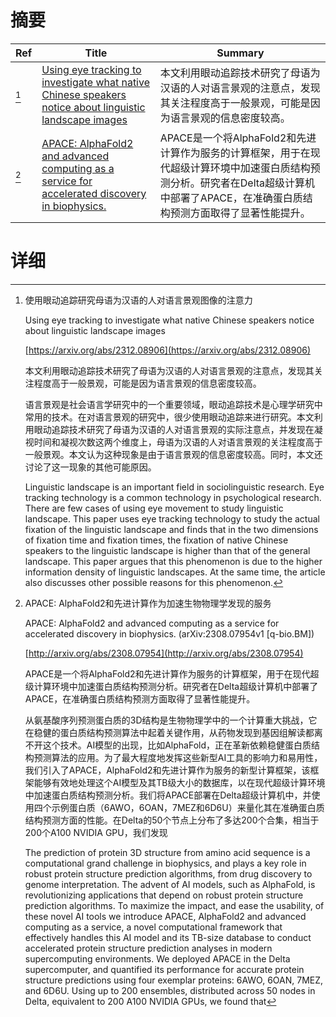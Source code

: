 # 摘要

| Ref | Title | Summary |
| --- | --- | --- |
| [^1] | [Using eye tracking to investigate what native Chinese speakers notice about linguistic landscape images](https://arxiv.org/abs/2312.08906) | 本文利用眼动追踪技术研究了母语为汉语的人对语言景观的注意点，发现其关注程度高于一般景观，可能是因为语言景观的信息密度较高。 |
| [^2] | [APACE: AlphaFold2 and advanced computing as a service for accelerated discovery in biophysics.](http://arxiv.org/abs/2308.07954) | APACE是一个将AlphaFold2和先进计算作为服务的计算框架，用于在现代超级计算环境中加速蛋白质结构预测分析。研究者在Delta超级计算机中部署了APACE，在准确蛋白质结构预测方面取得了显著性能提升。 |

# 详细

[^1]: 使用眼动追踪研究母语为汉语的人对语言景观图像的注意力

    Using eye tracking to investigate what native Chinese speakers notice about linguistic landscape images

    [https://arxiv.org/abs/2312.08906](https://arxiv.org/abs/2312.08906)

    本文利用眼动追踪技术研究了母语为汉语的人对语言景观的注意点，发现其关注程度高于一般景观，可能是因为语言景观的信息密度较高。

    

    语言景观是社会语言学研究中的一个重要领域，眼动追踪技术是心理学研究中常用的技术。在对语言景观的研究中，很少使用眼动追踪来进行研究。本文利用眼动追踪技术研究了母语为汉语的人对语言景观的实际注意点，并发现在凝视时间和凝视次数这两个维度上，母语为汉语的人对语言景观的关注程度高于一般景观。本文认为这种现象是由于语言景观的信息密度较高。同时，本文还讨论了这一现象的其他可能原因。

    Linguistic landscape is an important field in sociolinguistic research. Eye tracking technology is a common technology in psychological research. There are few cases of using eye movement to study linguistic landscape. This paper uses eye tracking technology to study the actual fixation of the linguistic landscape and finds that in the two dimensions of fixation time and fixation times, the fixation of native Chinese speakers to the linguistic landscape is higher than that of the general landscape. This paper argues that this phenomenon is due to the higher information density of linguistic landscapes. At the same time, the article also discusses other possible reasons for this phenomenon.
    
[^2]: APACE: AlphaFold2和先进计算作为加速生物物理学发现的服务

    APACE: AlphaFold2 and advanced computing as a service for accelerated discovery in biophysics. (arXiv:2308.07954v1 [q-bio.BM])

    [http://arxiv.org/abs/2308.07954](http://arxiv.org/abs/2308.07954)

    APACE是一个将AlphaFold2和先进计算作为服务的计算框架，用于在现代超级计算环境中加速蛋白质结构预测分析。研究者在Delta超级计算机中部署了APACE，在准确蛋白质结构预测方面取得了显著性能提升。

    

    从氨基酸序列预测蛋白质的3D结构是生物物理学中的一个计算重大挑战，它在稳健的蛋白质结构预测算法中起着关键作用，从药物发现到基因组解读都离不开这个技术。AI模型的出现，比如AlphaFold，正在革新依赖稳健蛋白质结构预测算法的应用。为了最大程度地发挥这些新型AI工具的影响力和易用性，我们引入了APACE，AlphaFold2和先进计算作为服务的新型计算框架，该框架能够有效地处理这个AI模型及其TB级大小的数据库，以在现代超级计算环境中加速蛋白质结构预测分析。我们将APACE部署在Delta超级计算机中，并使用四个示例蛋白质（6AWO，6OAN，7MEZ和6D6U）来量化其在准确蛋白质结构预测方面的性能。在Delta的50个节点上分布了多达200个合集，相当于200个A100 NVIDIA GPU，我们发现

    The prediction of protein 3D structure from amino acid sequence is a computational grand challenge in biophysics, and plays a key role in robust protein structure prediction algorithms, from drug discovery to genome interpretation. The advent of AI models, such as AlphaFold, is revolutionizing applications that depend on robust protein structure prediction algorithms. To maximize the impact, and ease the usability, of these novel AI tools we introduce APACE, AlphaFold2 and advanced computing as a service, a novel computational framework that effectively handles this AI model and its TB-size database to conduct accelerated protein structure prediction analyses in modern supercomputing environments. We deployed APACE in the Delta supercomputer, and quantified its performance for accurate protein structure predictions using four exemplar proteins: 6AWO, 6OAN, 7MEZ, and 6D6U. Using up to 200 ensembles, distributed across 50 nodes in Delta, equivalent to 200 A100 NVIDIA GPUs, we found that 
    

